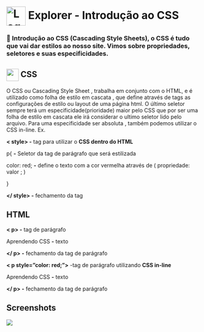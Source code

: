 # <img src="https://imgur.com/X4HdxWx.png"  width="50px" align="center" alt="Logo Explorer em formato de Hexagono Azul com detalhes azul claro"> Explorer - Introdução ao CSS

### 📌 Introdução ao CSS (Cascading Style Sheets), o CSS é tudo que vai dar estilos ao nosso site. Vimos sobre propriedades, seletores e suas especificidades.

## <img src="https://imgur.com/dsdsHjr.png" width="32px" align="center"> CSS
O CSS ou Cascading Style Sheet , trabalha em conjunto com o HTML, e é utilizado como folha de estilo em cascata , que define através de tags as configurações de estilo ou layout de uma página html. O último seletor sempre terá um especificidade(prioridade) maior pelo CSS que por ser uma folha de estilo em cascata ele irá considerar o ultimo seletor lido pelo arquivo. Para uma especificidade ser absoluta , também podemos utilizar o CSS in-line.
Ex.  

 **< style> -** tag para utilizar o **CSS dentro do HTML**

 p{ **-** Seletor da tag de parágrafo que será estilizada

  color: red; **-** define o texto com a cor vermelha através de ( propriedade: valor ; ) 

 }                          

 **</ style> -** fechamento da tag

## HTML

**< p> -** tag de parágrafo

Aprendendo CSS **-** texto

**</ p>  -** fechamento da tag de parágrafo

**< p style=”color: red;”>**     -tag de parágrafo utilizando **CSS in-line**

Aprendendo CSS **-** texto

**</ p> -** fechamento da tag de parágrafo


## Screenshots

<img src="https://imgur.com/Q26Yg8B.png">

